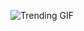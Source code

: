 
<!-- GIF_SECTION -->
![Trending GIF](https://media0.giphy.com/media/v1.Y2lkPThiYjIxNzcyOHkwN3JsbzJ3c2lmOXhoaDlpMHV4djB2YXdjbXd6OGswMmJlYXAwbiZlcD12MV9naWZzX3NlYXJjaCZjdD1n/l46Cwg6ypqAgfseIg/giphy.gif)
<!-- END_GIF_SECTION -->
